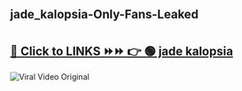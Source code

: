 
 ## jade_kalopsia-Only-Fans-Leaked

# <h2><a href="https://clipsfans.com/jade_kalopsia&ref=git">🔗 Click to LINKS ⏩⏩ 👉 🟢 jade kalopsia </a></h2>

<a href="https://clipsfans.com/jade_kalopsia&ref=git" rel="nofollow" data-target="animated-image.originalLink"><img src="https://i.ibb.co.com/xMMVF88/686577567.gif" alt="Viral Video Original" style="max-width: 100%; display: inline-block;" data-target="animated-image.originalImage"></a>
